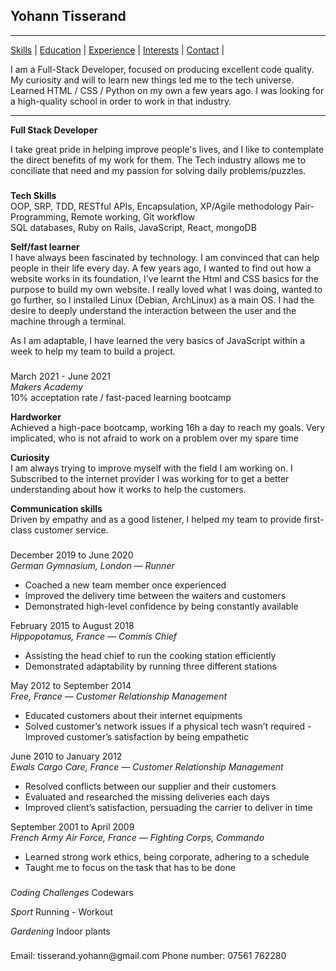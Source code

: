 ## Yohann Tisserand

***
[Skills](#skills) | [Education](#education) | [Experience](#experience) | [Interests](#interests) | [Contact](#contact) |


I am a Full-Stack Developer, focused on producing excellent code quality. My curiosity and will to learn new things led me to the tech universe. Learned HTML / CSS / Python on my own a few years ago. I was looking for a high-quality school in order to work in that industry.
***

**Full Stack Developer**

I take great pride in helping improve people's lives, and I like to contemplate the direct benefits of my work for them. The Tech industry allows me to conciliate that need and my passion for solving daily problems/puzzles.

<h3><a name="skills"></h3>

**Tech Skills**</br>
OOP, SRP, TDD, RESTful APIs, Encapsulation, XP/Agile methodology Pair-Programming, Remote working, Git workflow<br>
SQL databases, Ruby on Rails, JavaScript, React, mongoDB

**Self/fast learner**</br>
I have always been fascinated by technology. I am convinced that can help people in their life every day. A few years ago, I wanted to find out how a website works in its foundation, I've learnt the Html and CSS basics for the purpose to build my own website. I really loved what I was doing, wanted to go further, so I installed Linux (Debian, ArchLinux) as a main OS. I had the desire to deeply understand the interaction between the user and the machine through a terminal.

As I am adaptable, I have learned the very basics of JavaScript within a week to help my team to build a project.

### <a name="education">

March 2021 - June 2021</br>
*Makers Academy*</br>
10% acceptation rate / fast-paced learning bootcamp

**Hardworker**</br>
Achieved a high-pace bootcamp, working 16h a day to reach my goals. Very implicated, who is not afraid to work on a problem over my spare time

**Curiosity**</br>
I am always trying to improve myself with the field I am working on.
I Subscribed to the internet provider I was working for to get a better understanding about how it works to help the customers.

**Communication skills**</br>
Driven by empathy and as a good listener, I helped my team to provide first-class customer service.


<h3><a name="experience"></h3>

December 2019 to June 2020</br>
*German Gymnasium, London — Runner*</br>
- Coached a new team member once experienced
- Improved the delivery time between the waiters and customers
- Demonstrated high-level confidence by being constantly available

February 2015 to August 2018</br>
*Hippopotamus, France — Commis Chief*</br>
- Assisting the head chief to run the cooking station efficiently 
- Demonstrated adaptability by running three different stations

May 2012 to September 2014</br>
*Free, France — Customer Relationship Management*</br>
- Educated customers about their internet equipments
- Solved customer’s network issues if a physical tech wasn’t required - Improved customer’s satisfaction by being empathetic

June 2010 to January 2012</br>
*Ewals Cargo Care, France — Customer Relationship Management*</br>
- Resolved conflicts between our supplier and their customers
- Evaluated and researched the missing deliveries each days
- Improved client’s satisfaction, persuading the carrier to deliver in time

September 2001 to April 2009</br>
*French Army Air Force, France — Fighting Corps, Commando*</br>
- Learned strong work ethics, being corporate, adhering to a schedule
- Taught me to focus on the task that has to be done

<h3><a name="interests"></h3>
  
*Coding Challenges*
Codewars

*Sport*
Running - Workout
  
*Gardening*
Indoor plants
  
<h3><a name="contact"></h3>
Email: tisserand.yohann@gmail.com
Phone number: 07561 762280
